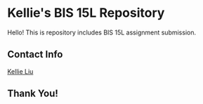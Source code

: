 # Kellie's BIS 15L Repository

Hello! This is repository includes BIS 15L assignment submission.

## Contact Info

[Kellie Liu](ykeliu@ucdavis.edu)

## Thank You!
